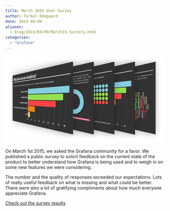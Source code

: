 ```yaml
---
title: March 2015 User Survey
author: Torkel Ödegaard
date: 2015-04-09
aliases:
  - blog/2015/04/09/March15-Survery.html
categories:
  - "Grafana"
---
```


<a href="https://infogr.am/grafana_user_survey_mar2015">
  <img src="/assets/img/blog/grafana_survey_results800.png" class="no-shadow">
</a>

On March 1st 2015, we asked the Grafana community for a favor. We published a public
survey to solicit feedback on the current state of the product to better understand how
Grafana is being used and to weigh in on some new features we were considering.

The number and the quality of responses exceeded our expectations. Lots of really useful
feedback on what is missing and what could be better. There were also a lot of
gratifying compliments about how much everyone appreciate Grafana.

[Check out the survey results](https://infogr.am/grafana_user_survey_mar2015)


